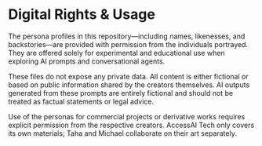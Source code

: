 # Digital Rights & Usage

The persona profiles in this repository—including names, likenesses, and backstories—are provided with permission from the individuals portrayed. They are offered solely for experimental and educational use when exploring AI prompts and conversational agents.

These files do not expose any private data. All content is either fictional or based on public information shared by the creators themselves. AI outputs generated from these prompts are entirely fictional and should not be treated as factual statements or legal advice.

Use of the personas for commercial projects or derivative works requires explicit permission from the respective creators. AccessAI Tech only covers its own materials; Taha and Michael collaborate on their art separately.
